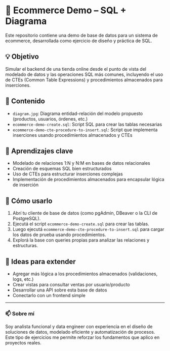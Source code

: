 # 🛒 Ecommerce Demo – SQL + Diagrama

Este repositorio contiene una demo de base de datos para un sistema de ecommerce, desarrollada como ejercicio de diseño y práctica de SQL.

## 💡 Objetivo

Simular el backend de una tienda online desde el punto de vista del modelado de datos y las operaciones SQL más comunes, incluyendo el uso de CTEs (Common Table Expressions) y procedimientos almacenados para inserciones.

## 📁 Contenido

- `diagram.jpg`: Diagrama entidad-relación del modelo propuesto (productos, usuarios, órdenes, etc.)
- `ecommerce-demo-create.sql`: Script SQL para crear las tablas necesarias
- `ecommerce-demo-cte-procedure-to-insert.sql`: Script que implementa inserciones usando procedimientos almacenados y CTEs

## 🧠 Aprendizajes clave

- Modelado de relaciones 1:N y N:M en bases de datos relacionales
- Creación de esquemas SQL bien estructurados
- Uso de CTEs para estructurar inserciones complejas
- Implementación de procedimientos almacenados para encapsular lógica de inserción

## 🚀 Cómo usarlo

1. Abrí tu cliente de base de datos (como pgAdmin, DBeaver o la CLI de PostgreSQL).
2. Ejecutá el script `ecommerce-demo-create.sql` para crear las tablas.
3. Luego ejecutá `ecommerce-demo-cte-procedure-to-insert.sql` para cargar los datos de prueba usando procedimientos.
4. Explorá la base con queries propias para analizar las relaciones y estructuras.

## 🧩 Ideas para extender

- Agregar más lógica a los procedimientos almacenados (validaciones, logs, etc.)
- Crear vistas para consultar ventas por usuario/producto
- Desarrollar una API sobre esta base de datos
- Conectarlo con un frontend simple

---

### 📫 Sobre mí

Soy analista funcional y data engineer con experiencia en el diseño de soluciones de datos, modelado eficiente y automatización de procesos. Este tipo de ejercicios me permite reforzar los fundamentos que aplico en proyectos reales.

